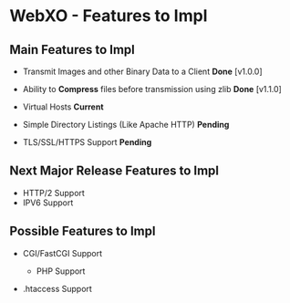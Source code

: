 # WebXO - Features to Impl

## Main Features to Impl

* Transmit Images and other Binary Data to a Client __Done__ [v1.0.0]

* Ability to **Compress** files before transmission using zlib __Done__ [v1.1.0]

* Virtual Hosts __Current__

* Simple Directory Listings (Like Apache HTTP) __Pending__

* TLS/SSL/HTTPS Support __Pending__


## Next Major Release Features to Impl

* HTTP/2 Support
* IPV6 Support


## Possible Features to Impl

* CGI/FastCGI Support
	* PHP Support

* .htaccess Support


